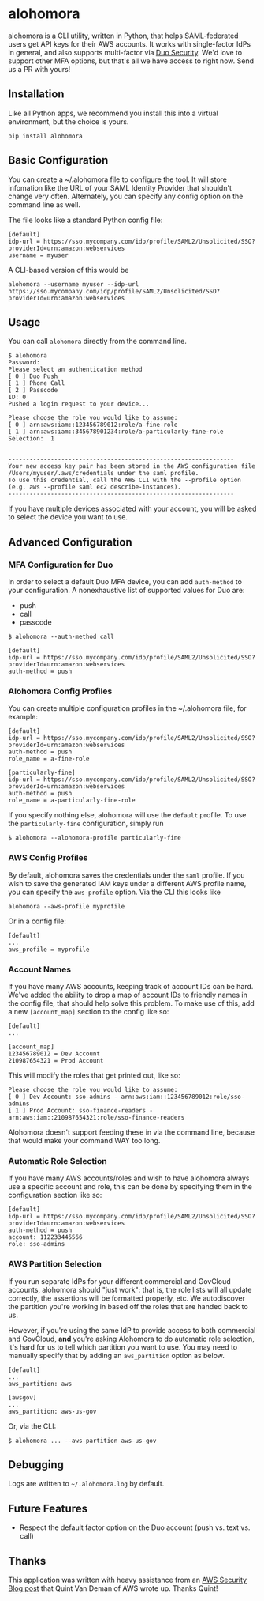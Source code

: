 # alohomora

alohomora is a CLI utility, written in Python, that helps SAML-federated users
get API keys for their AWS accounts.  It works with single-factor IdPs in
general, and also supports multi-factor via [Duo Security](https://duo.com).
We'd love to support other MFA options, but that's all we have access to right
now.  Send us a PR with yours!


## Installation

Like all Python apps, we recommend you install this into a virtual environment,
but the choice is yours.

    pip install alohomora


## Basic Configuration

You can create a ~/.alohomora file to configure the tool.  It will store
infomation like the URL of your SAML Identity Provider that shouldn't change
very often.  Alternately, you can specify any config option on the command line
as well.

The file looks like a standard Python config file:

```
[default]
idp-url = https://sso.mycompany.com/idp/profile/SAML2/Unsolicited/SSO?providerId=urn:amazon:webservices
username = myuser
```

A CLI-based version of this would be

```
alohomora --username myuser --idp-url https://sso.mycompany.com/idp/profile/SAML2/Unsolicited/SSO?providerId=urn:amazon:webservices
```


## Usage

You can call `alohomora` directly from the command line.

```
$ alohomora
Password:
Please select an authentication method
[ 0 ] Duo Push
[ 1 ] Phone Call
[ 2 ] Passcode
ID: 0
Pushed a login request to your device...

Please choose the role you would like to assume:
[ 0 ] arn:aws:iam::123456789012:role/a-fine-role
[ 1 ] arn:aws:iam::345678901234:role/a-particularly-fine-role
Selection:  1


----------------------------------------------------------------
Your new access key pair has been stored in the AWS configuration file /Users/myuser/.aws/credentials under the saml profile.
To use this credential, call the AWS CLI with the --profile option (e.g. aws --profile saml ec2 describe-instances).
----------------------------------------------------------------
```

If you have multiple devices associated with your account, you will be asked to
select the device you want to use.


## Advanced Configuration


### MFA Configuration for Duo

In order to select a default Duo MFA device, you can add `auth-method` to your 
configuration.  A nonexhaustive list of supported values for Duo are:
- push
- call
- passcode

```
$ alohomora --auth-method call
```

```
[default]
idp-url = https://sso.mycompany.com/idp/profile/SAML2/Unsolicited/SSO?providerId=urn:amazon:webservices
auth-method = push
```


### Alohomora Config Profiles

You can create multiple configuration profiles in the ~/.alohomora file, for example:

```
[default]
idp-url = https://sso.mycompany.com/idp/profile/SAML2/Unsolicited/SSO?providerId=urn:amazon:webservices
auth-method = push
role_name = a-fine-role

[particularly-fine]
idp-url = https://sso.mycompany.com/idp/profile/SAML2/Unsolicited/SSO?providerId=urn:amazon:webservices
auth-method = push
role_name = a-particularly-fine-role
```

If you specify nothing else, alohomora will use the `default` profile.  To use 
the `particularly-fine` configuration, simply run 

```
$ alohomora --alohomora-profile particularly-fine
```


### AWS Config Profiles

By default, alohomora saves the credentials under the `saml` profile.  If you 
wish to save the generated IAM keys under a different AWS profile name, you can 
specify the `aws-profile` option.  Via the CLI this looks like

```
alohomora --aws-profile myprofile
```

Or in a config file:

```
[default]
...
aws_profile = myprofile
```


### Account Names

If you have many AWS accounts, keeping track of account IDs can be hard.  We've 
added the ability to drop a map of account IDs to friendly names in the config
file, that should help solve this problem.  To make use of this, add a new
`[account_map]` section to the config like so:

```
[default]
...

[account_map]
123456789012 = Dev Account
210987654321 = Prod Account
```

This will modify the roles that get printed out, like so:

```
Please choose the role you would like to assume:
[ 0 ] Dev Account: sso-admins - arn:aws:iam::123456789012:role/sso-admins
[ 1 ] Prod Account: sso-finance-readers - arn:aws:iam::210987654321:role/sso-finance-readers
```

Alohomora doesn't support feeding these in via the command line, because that
would make your command WAY too long.


### Automatic Role Selection

If you have many AWS accounts/roles and wish to have alohomora always use a 
specific account and role, this can be done by specifying them in the 
configuration section like so:

```
[default]
idp-url = https://sso.mycompany.com/idp/profile/SAML2/Unsolicited/SSO?providerId=urn:amazon:webservices
auth-method = push
account: 112233445566
role: sso-admins
```


### AWS Partition Selection

If you run separate IdPs for your different commercial and GovCloud accounts, 
alohomora should "just work": that is, the role lists will all update correctly,
the assertions will be formatted properly, etc.  We autodiscover the partition
you're working in based off the roles that are handed back to us.

However, if you're using the same IdP to provide access to both commercial and
GovCloud, **and** you're asking Alohomora to do automatic role selection, it's
hard for us to tell which partition you want to use.  You may need to manually
specify that by adding an `aws_partition` option as below.

```
[default]
...
aws_partition: aws

[awsgov]
...
aws_partition: aws-us-gov
```

Or, via the CLI:

```
$ alohomora ... --aws-partition aws-us-gov
```


## Debugging

Logs are written to `~/.alohomora.log` by default.


## Future Features

  * Respect the default factor option on the Duo account (push vs. text vs. call)

## Thanks

This application was written with heavy assistance from an 
[AWS Security Blog post](http://blogs.aws.amazon.com/security/post/TxU0AVUS9J00FP/How-to-Implement-a-General-Solution-for-Federated-API-CLI-Access-Using-SAML-2-0) 
that Quint Van Deman of AWS wrote up.  Thanks Quint!
